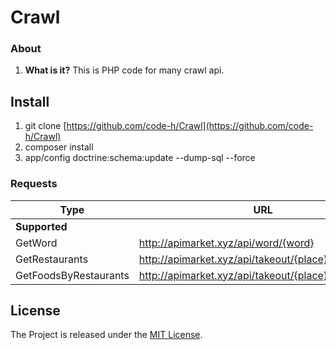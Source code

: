 # Crawl

### About

1. **What is it?**
This is PHP code for many crawl api.

## Install

1. git clone [https://github.com/code-h/Crawl](https://github.com/code-h/Crawl)
2. composer install
3. app/config doctrine:schema:update --dump-sql --force

### Requests
|           Type               |                                    URL                                           |
|------------------------------|----------------------------------------------------------------------------------|
|        **Supported**         |                                                                                  |
| GetWord                      | http://apimarket.xyz/api/word/{word}                                             |
| GetRestaurants               | http://apimarket.xyz/api/takeout/{place}                                         |
| GetFoodsByRestaurants        | http://apimarket.xyz/api/takeout/{place}/{restaurant}                            |

## License

The Project is released under the [MIT License](LICENSE).